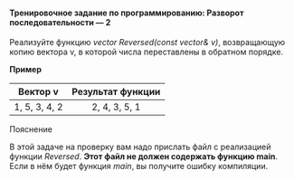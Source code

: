 #### Тренировочное задание по программированию: Разворот последовательности — 2 ####

Реализуйте функцию *vector<int> Reversed(const vector<int>& v)*, возвращающую копию вектора v, в которой числа переставлены в обратном порядке.

**Пример**

|           Вектор v             |        Результат функции       |
|:------------------------------:|:------------------------------:|
| 1, 5, 3, 4, 2                  | 2, 4, 3, 5, 1                  |

Пояснение

В этой задаче на проверку вам надо прислать файл с реализацией функции *Reversed*. **Этот файл не должен содержать функцию main**. Если в нём будет функция *main*, вы получите ошибку компиляции.